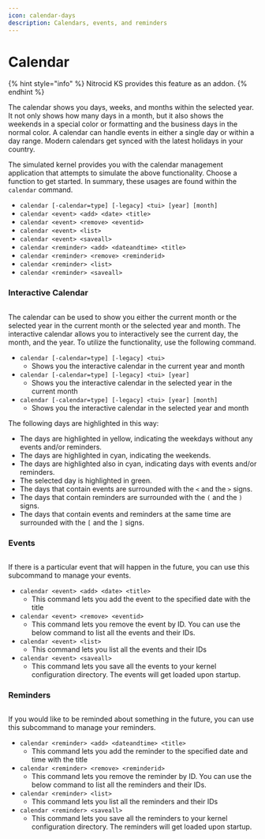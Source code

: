 ```yaml
---
icon: calendar-days
description: Calendars, events, and reminders
---
```


# Calendar

{% hint style="info" %}
Nitrocid KS provides this feature as an addon.
{% endhint %}

The calendar shows you days, weeks, and months within the selected year. It not only shows how many days in a month, but it also shows the weekends in a special color or formatting and the business days in the normal color. A calendar can handle events in either a single day or within a day range. Modern calendars get synced with the latest holidays in your country.

The simulated kernel provides you with the calendar management application that attempts to simulate the above functionality. Choose a function to get started. In summary, these usages are found within the `calendar` command.

* `calendar [-calendar=type] [-legacy] <tui> [year] [month]`
* `calendar <event> <add> <date> <title>`
* `calendar <event> <remove> <eventid>`
* `calendar <event> <list>`
* `calendar <event> <saveall>`
* `calendar <reminder> <add> <dateandtime> <title>`
* `calendar <reminder> <remove> <reminderid>`
* `calendar <reminder> <list>`
* `calendar <reminder> <saveall>`

### Interactive Calendar

<figure><img src="https://github.com/Aptivi-Stable-Docs/nks-manual-0.1.0/blob/main/.gitbook/assets/025-calendar.png" alt=""><figcaption></figcaption></figure>

The calendar can be used to show you either the current month or the selected year in the current month or the selected year and month. The interactive calendar allows you to interactively see the current day, the month, and the year. To utilize the functionality, use the following command.

* `calendar [-calendar=type] [-legacy] <tui>`
  * Shows you the interactive calendar in the current year and month
* `calendar [-calendar=type] [-legacy] <tui> [year]`
  * Shows you the interactive calendar in the selected year in the current month
* `calendar [-calendar=type] [-legacy] <tui> [year] [month]`
  * Shows you the interactive calendar in the selected year and month

The following days are highlighted in this way:

* The days are highlighted in yellow, indicating the weekdays without any events and/or reminders.
* The days are highlighted in cyan, indicating the weekends.
* The days are highlighted also in cyan, indicating days with events and/or reminders.
* The selected day is highlighted in green.
* The days that contain events are surrounded with the `<` and the `>` signs.
* The days that contain reminders are surrounded with the `(` and the `)` signs.
* The days that contain events and reminders at the same time are surrounded with the `[` and the `]` signs.

### Events

<figure><img src="https://github.com/Aptivi-Stable-Docs/nks-manual-0.1.0/blob/main/.gitbook/assets/026-calendarevent.png" alt=""><figcaption></figcaption></figure>

If there is a particular event that will happen in the future, you can use this subcommand to manage your events.

* `calendar <event> <add> <date> <title>`
  * This command lets you add the event to the specified date with the title
* `calendar <event> <remove> <eventid>`
  * This command lets you remove the event by ID. You can use the below command to list all the events and their IDs.
* `calendar <event> <list>`
  * This command lets you list all the events and their IDs
* `calendar <event> <saveall>`
  * This command lets you save all the events to your kernel configuration directory. The events will get loaded upon startup.

### Reminders

<figure><img src="https://github.com/Aptivi-Stable-Docs/nks-manual-0.1.0/blob/main/.gitbook/assets/027-calendarreminder.png" alt=""><figcaption></figcaption></figure>

If you would like to be reminded about something in the future, you can use this subcommand to manage your reminders.

* `calendar <reminder> <add> <dateandtime> <title>`
  * This command lets you add the reminder to the specified date and time with the title
* `calendar <reminder> <remove> <reminderid>`
  * This command lets you remove the reminder by ID. You can use the below command to list all the reminders and their IDs.
* `calendar <reminder> <list>`
  * This command lets you list all the reminders and their IDs
* `calendar <reminder> <saveall>`
  * This command lets you save all the reminders to your kernel configuration directory. The reminders will get loaded upon startup.
